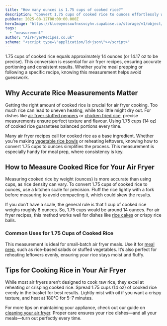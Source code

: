 ```yaml
---
title: "How many ounces is 1.75 cups of cooked rice?"
description: "Convert 1.75 cups of cooked rice to ounces effortlessly with our simple guide. Perfect for air fryer meal prep and portion control."
pubDate: 2025-08-12T00:00:00.000Z
heroImage: "https://klueoymssxwfnxsvcyhv.supabase.co/storage/v1/object/public/md/how-many-ounces-is-175-cups-cooked-rice-f36759cb.webp"
tags:
  - "measurement"
author: "AirFryerRecipes.co.uk"
schema: "<script type=\"application/ld+json\"></script>"
---
```


<p>1.75 cups of cooked rice equals approximately 14 ounces (or 14.17 oz to be precise). This conversion is essential for air fryer recipes, ensuring accurate portioning and consistent results. Whether you’re meal prepping or following a specific recipe, knowing this measurement helps avoid guesswork.</p>  

<h2>Why Accurate Rice Measurements Matter</h2>  
<p>Getting the right amount of cooked rice is crucial for air fryer cooking. Too much rice can lead to uneven heating, while too little might dry out. For dishes like <a href=https://www.airfryerrecipe.co.uk/recipes>air fryer stuffed peppers</a> or <a href=https://www.airfryerrecipe.co.uk/recipe-category/chicken>chicken fried rice</a>, precise measurements ensure perfect texture and flavour. Using 1.75 cups (14 oz) of cooked rice guarantees balanced portions every time.</p>  

<p>Many air fryer recipes call for cooked rice as a base ingredient. Whether you’re making <a href=https://www.airfryerrecipe.co.uk/recipe-category/vegetables>vegetable rice bowls</a> or reheating leftovers, knowing how to convert 1.75 cups to ounces simplifies the process. This measurement is especially handy for meal prep, where consistency is key.</p>  

<h2>How to Measure Cooked Rice for Your Air Fryer</h2>  
<p>Measuring cooked rice by weight (ounces) is more accurate than using cups, as rice density can vary. To convert 1.75 cups of cooked rice to ounces, use a kitchen scale for precision. Fluff the rice lightly with a fork before measuring to avoid compacting it, which could skew the results.</p>  

<p>If you don’t have a scale, the general rule is that 1 cup of cooked rice weighs roughly 8 ounces. So, 1.75 cups would be around 14 ounces. For air fryer recipes, this method works well for dishes like <a href=https://www.airfryerrecipe.co.uk/air-fryer-conversion-chart>rice cakes</a> or crispy rice balls.</p>  

<h3>Common Uses for 1.75 Cups of Cooked Rice</h3>  
<p>This measurement is ideal for small-batch air fryer meals. Use it for <a href=https://www.airfryerrecipe.co.uk/recipe-category/meal-prep>meal prep</a>, such as rice-based salads or stuffed vegetables. It’s also perfect for reheating leftovers evenly, ensuring your rice stays moist and fluffy.</p>  

<h2>Tips for Cooking Rice in Your Air Fryer</h2>  
<p>While most air fryers aren’t designed to cook raw rice, they excel at reheating or crisping cooked rice. Spread 1.75 cups (14 oz) of cooked rice evenly in the basket for best results. Lightly mist with oil if you want a crispy texture, and heat at 180°C for 5–7 minutes.</p>  

<p>For more tips on maintaining your appliance, check out our guide on <a href=https://www.airfryerrecipe.co.uk/air-fryer-cleaner>cleaning your air fryer</a>. Proper care ensures your rice dishes—and all your meals—turn out perfectly every time.</p>